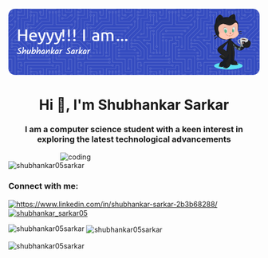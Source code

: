 ![logo](https://github.com/shubhankar05sarkar/shubhankar05sarkar/blob/main/github-header-image.png)
<h1 align="center">Hi 👋, I'm Shubhankar Sarkar</h1>
<h3 align="center">I am a computer science student with a keen interest in exploring the latest technological advancements</h3>

<img align="right" alt="coding" width="400" src="https://user-images.githubusercontent.com/55389276/140866485-8fb1c876-9a8f-4d6a-98dc-08c4981eaf70.gif">

<p align="left"> <img src="https://komarev.com/ghpvc/?username=shubhankar05sarkar&label=Profile%20views&color=0e75b6&style=flat" alt="shubhankar05sarkar" /> </p>

<h3 align="left">Connect with me:</h3>
<p align="left">
<a href="https://linkedin.com/in/shubhankar-sarkar-2b3b68288/" target="blank"><img align="center" src="https://raw.githubusercontent.com/rahuldkjain/github-profile-readme-generator/master/src/images/icons/Social/linked-in-alt.svg" alt="https://www.linkedin.com/in/shubhankar-sarkar-2b3b68288/" height="30" width="40" /></a>
<a href="https://instagram.com/shubhankar_sarkar05" target="blank"><img align="center" src="https://raw.githubusercontent.com/rahuldkjain/github-profile-readme-generator/master/src/images/icons/Social/instagram.svg" alt="shubhankar_sarkar05" height="30" width="40" /></a>

<p><img align="left" src="https://github-readme-stats.vercel.app/api/top-langs?username=shubhankar05sarkar&show_icons=true&locale=en&layout=compact" alt="shubhankar05sarkar" /></p>

<p>&nbsp;<img align="center" src="https://github-readme-stats.vercel.app/api?username=shubhankar05sarkar&show_icons=true&locale=en" alt="shubhankar05sarkar" /></p>

<p><img align="center" src="https://github-readme-streak-stats.herokuapp.com/?user=shubhankar05sarkar&show_icons=true&locale=en" alt="shubhankar05sarkar" /></p>
